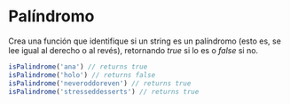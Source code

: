 # Palíndromo

Crea una función que identifique si un string es un palíndromo (esto es, se lee
igual al derecho o al revés), retornando _true_ si lo es o _false_ si no.

````js
isPalindrome('ana') // returns true
isPalindrome('holo') // returns false
isPalindrome('neveroddoreven') // returns true
isPalindrome('stresseddesserts') // returns true
````
